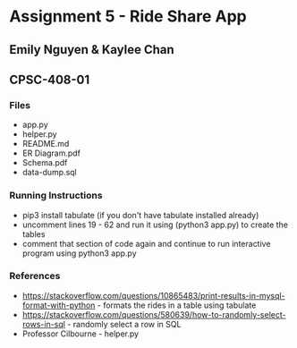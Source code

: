 # **Assignment 5 - Ride Share App**

## **Emily Nguyen & Kaylee Chan**

## **CPSC-408-01**

### **Files**
* app.py
* helper.py
* README.md
* ER Diagram.pdf
* Schema.pdf
* data-dump.sql

### **Running Instructions**
* pip3 install tabulate (if you don't have tabulate installed already)
* uncomment lines 19 - 62 and run it using (python3 app.py) to create the tables 
* comment that section of code again and continue to run interactive program using python3 app.py

### **References**
* https://stackoverflow.com/questions/10865483/print-results-in-mysql-format-with-python - formats the rides in a table using tabulate
* https://stackoverflow.com/questions/580639/how-to-randomly-select-rows-in-sql - randomly select a row in SQL
* Professor Cilbourne - helper.py